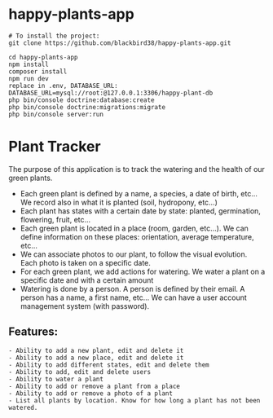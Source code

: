 # happy-plants-app

```
# To install the project:
git clone https://github.com/blackbird38/happy-plants-app.git

cd happy-plants-app
npm install
composer install
npm run dev
replace in .env, DATABASE_URL: DATABASE_URL=mysql://root:@127.0.0.1:3306/happy-plant-db
php bin/console doctrine:database:create
php bin/console doctrine:migrations:migrate
php bin/console server:run
```


# Plant Tracker

The purpose of this application is to track the watering and the health of our green plants.

- Each green plant is defined by a name, a species, a date of birth, etc... We record also in what it is planted (soil, hydropony, etc...)
- Each plant has states with a certain date by state: planted, germination, flowering, fruit, etc...
- Each green plant is located in a place (room, garden, etc...). We can define information on these places: orientation, average temperature, etc...
- We can associate photos to our plant, to follow the visual evolution. Each photo is taken on a specific date.
- For each green plant, we add actions for watering. We water a plant on a specific date and with a certain amount
- Watering is done by a person. A person is defined by their email. A person has a name, a first name, etc... We can have a user account management system (with password).

## Features:
    - Ability to add a new plant, edit and delete it
    - Ability to add a new place, edit and delete it
    - Ability to add different states, edit and delete them
    - Ability to add, edit and delete users
    - Ability to water a plant
    - Ability to add or remove a plant from a place
    - Ability to add or remove a photo of a plant
    - List all plants by location. Know for how long a plant has not been watered.
 



